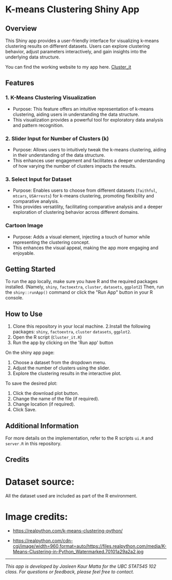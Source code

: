 # K-means Clustering Shiny App

## Overview
This Shiny app provides a user-friendly interface for visualizing k-means clustering results on different datasets. Users can explore clustering behavior, adjust parameters interactively, and gain insights into the underlying data structure.

You can find the working website to my app here. [Cluster_it](https://clusterit.shinyapps.io/Cluster_it/)

## Features

### 1. K-Means Clustering Visualization
- Purpose: This feature offers an intuitive representation of k-means clustering, aiding users in understanding the data structure.
- This visualization provides a powerful tool for exploratory data analysis and pattern recognition.

### 2. Slider Input for Number of Clusters (k)
- Purpose: Allows users to intuitively tweak the k-means clustering, aiding in their understanding of the data structure.
- This enhances user engagement and facilitates a deeper understanding of how varying the number of clusters impacts the results.

### 3. Select Input for Dataset
- Purpose: Enables users to choose from different datasets (`faithful`, `mtcars`, `USArrests`) for k-means clustering, promoting flexibility and comparative analysis.
- This provides versatility, facilitating comparative analysis and a deeper exploration of clustering behavior across different domains.

### Cartoon Image
- Purpose: Adds a visual element, injecting a touch of humor while representing the clustering concept.
- This enhances the visual appeal, making the app more engaging and enjoyable.

## Getting Started
To run the app locally, make sure you have R and the required packages installed. (Namely, `shiny`, `factoextra`, `cluster`, `datasets`, `ggplot2`) Then, run the `shiny::runApp()` command or click the "Run App" button in your R console.

## How to Use
1. Clone this repository in your local machine.
2.Install the following packages: `shiny`, `factoextra`, `cluster`
`datasets`, `ggplot2`.
3. Open the R script (`Cluster_it.R`)
4. Run the app by clicking on the 'Run app' button

On the shiny app page:

1. Choose a dataset from the dropdown menu.
2. Adjust the number of clusters using the slider.
3. Explore the clustering results in the interactive plot.

To save the desired plot:

1. Click the download plot button.
2. Change the name of the file (if required).
3. Change location (if required).
4. Click Save.

## Additional Information
For more details on the implementation, refer to the R scripts `ui.R` and `server.R` in this repository.

## Credits

# Dataset source:
All the dataset used are included as part of the R environment. 

# Image credits:
- https://realpython.com/k-means-clustering-python/

- https://realpython.com/cdn-cgi/image/width=960,format=auto/https://files.realpython.com/media/K-Means-Clustering-in-Python_Watermarked.70101a29a2a2.jpg

---

*This app is developed by Jasleen Kaur Matta for the UBC STAT545 102 class. For questions or feedback, please feel free to contact.*
